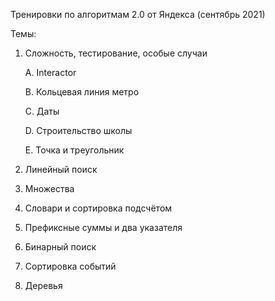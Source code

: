Тренировки по алгоритмам 2.0 от Яндекса (сентябрь 2021)

Темы:
1. Сложность, тестирование, особые случаи
  
    A. Interactor
  
    B. Кольцевая линия метро
  
    C. Даты
  
    D. Строительство школы
  
    E. Точка и треугольник

2. Линейный поиск
4. Множества
5. Словари и сортировка подсчётом
6. Префиксные суммы и два указателя
7. Бинарный поиск
8. Сортировка событий
9. Деревья
